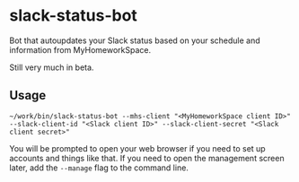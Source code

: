 # slack-status-bot
Bot that autoupdates your Slack status based on your schedule and information from MyHomeworkSpace.

Still very much in beta.

## Usage
```~/work/bin/slack-status-bot --mhs-client "<MyHomeworkSpace client ID>" --slack-client-id "<Slack client ID>" --slack-client-secret "<Slack client secret>"```

You will be prompted to open your web browser if you need to set up accounts and things like that. If you need to open the management screen later, add the `--manage` flag to the command line.